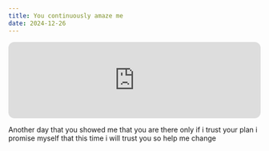 ```yaml
---
title: You continuously amaze me
date: 2024-12-26
---
```

<iframe style="border-radius:12px" src="https://open.spotify.com/embed/track/1jZRYHbisAjzn30uoyrtYa?utm_source=generator" width="100%" height="152" frameBorder="0" allowfullscreen="" allow="autoplay; clipboard-write; encrypted-media; fullscreen; picture-in-picture" loading="lazy"></iframe>

Another day that you showed me that you are there only if i trust your plan i promise myself that this time i will trust you so help me change